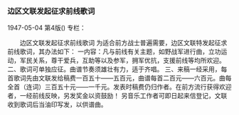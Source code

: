 ### 边区文联发起征求前线歌词

1947-05-04
第4版()
专栏：

　　边区文联发起征求前线歌词
    为适合前方战士普遍需要，边区文联特发起征求前线歌词，其办法如下：
    一内容：凡与前线有关主题，如野战军进行曲，立功运动，军民关系，尊干爱兵，互助等以及参军，拥军优抗，支援前线等均所欢迎。
    二、歌词可单独应征。曲谱节奏须雄壮有力，适于齐唱。
    三、来稿一经采用，每首歌词先由文联发给稿费一百五十——五百元，曲谱每首二百元——六百元。曲每全首（连词）三百五十元——一千元。发表时稿费仍归作者。在前方流行获得欢迎者，一经前线反映，另发奖金以资鼓励！
    另音乐工作者可即日起来信登记，文联收到歌词后当油印写发，以供谱曲。

